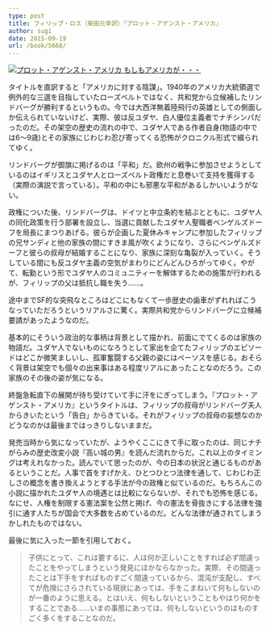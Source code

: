 ```yaml
---
type: post
title: フィリップ・ロス（柴田元幸訳）『プロット・アゲンスト・アメリカ』
author: sugi
date: 2015-09-19
url: /book/5668/
---
```

<a href="http://www.amazon.co.jp/exec/obidos/ASIN/4087734862/chezsugi-22/ref=nosim/" onclick="_gaq.push(['_trackEvent', 'outbound-article', 'http://www.amazon.co.jp/exec/obidos/ASIN/4087734862/chezsugi-22/ref=nosim/', '']);" name="amazletlink" target="_blank"><img src="http://i1.wp.com/ecx.images-amazon.com/images/I/51GKIUw3K7L.jpg?w=660" alt="プロット・アゲンスト・アメリカ もしもアメリカが・・・" style="border: none;" data-recalc-dims="1" /></a>

タイトルを直訳すると「アメリカに対する陰謀」。1940年のアメリカ大統領選で例外的な三選を目指していたローズベルトではなく、共和党から立候補したリンドバーグが勝利するというもの。今では大西洋無着陸飛行の英雄としての側面しか伝えられていないけど、実際、彼は反ユダヤ、白人優位主義者でナチシンパだったのだ。その架空の歴史の流れの中で、ユダヤ人である作者自身(物語の中では6〜9歳)とその家族にじわじわ忍び寄ってくる恐怖がクロニクル形式で綴られてゆく。

リンドバーグが御旗に掲げるのは「平和」だ。欧州の戦争に参加させようとしているのはイギリスとユダヤ人とローズベルト政権だと息巻いて支持を獲得する（実際の演説で言っている）。平和の中にも邪悪な平和があるしかいいようがない。

政権についた後、リンドバーグは、ドイツと中立条約を結ぶとともに、ユダヤ人の同化政策を行う部署を設立し、当選に貢献したユダヤ人聖職者ベンゲルズドーフを局長にまつりあげる。彼らが企画した夏休みキャンプに参加したフィリップの兄サンディと他の家族の間にすきま風が吹くようになり、さらにベンゲルズドーフと彼らの叔母が結婚することになり、家族に深刻な亀裂が入っていく。そうしている間にも反ユダヤ主義の空気がまわりにどんどんひろがってゆく。やがて、転勤という形でユダヤ人のコミュニティーを解体するための施策が行われるが、フィリップの父は抵抗し職を失う……。

途中までSF的な突飛なところはどこにもなくて一歩歴史の歯車がずれればこうなっていただろうというリアルさに驚く。実際共和党からリンドバーグに立候補要請があったようなのだ。

基本的にそういう政治的な事柄は背景として描かれ、前面にでてくるのは家族の物語だ。ユダヤ人でないものになろうとして家出を企てたフィリップのエピソードはどこか微笑ましいし、孤軍奮闘する父親の姿にはペーソスを感じる。おそらく背景は架空でも個々の出来事はある程度リアルにあったことなのだろう。この家族のその後の姿が気になる。

終盤急転直下の展開が待ち受けていて手に汗をにぎってしまう。『プロット・アゲンスト・アメリカ』というタイトルは、フィリップの叔母がリンドバーグ夫人からきいたという「告白」からきている。それがフィリップの叔母の妄想なのかどうなのかは最後まではっきりしないままだ。

発売当時から気になっていたが、ようやくここにきて手に取ったのは、同じナチがらみの歴史改変小説『高い城の男』を読んだ流れからだ。これ以上のタイミングは考えれなかった。読んでいて思ったのが、今の日本の状況と通じるものがあるということだ。人事で首をすげかえ、ひとつひとつ法律を通して、じわじわ正しさの概念を書き換えようとする手法が今の政権と似ているのだ。もちろんこの小説に描かれたユダヤ人の境遇とは比較にならないが、それでも恐怖を感じる。なにせ、人権を制限する憲法案を公然と掲げ、今の憲法を骨抜きにする法律を強引に通す人たちが国会で大多数を占めているのだ。どんな法律が通されてしまうかしれたものではない。

最後に気に入った一節を引用しておく。

> 子供にとって、これは要するに、人は何か正しいことをすれば必ず間違ったことをやってしまうという発見にほかならなかった。実際、その間違ったことは下手をすればものすごく間違っているから、混沌が支配し、すべてが危険にさらされている現状にあっては、手をこまねいて何もしないのが一番のように思える。とはいえ、何もしないということもやはり何かをすることである……いまの事態にあっては、何もしないというのはものすごく多くをすることなのだ。
